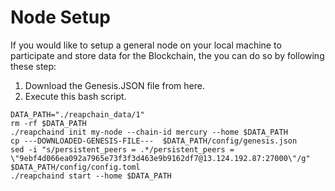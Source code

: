 # Node Setup

If you would like to setup a general node on your local machine to participate and store data for the Blockchain, the you can do so by following these step:

1. Download the Genesis.JSON file from here.
2. Execute this bash script.

```
DATA_PATH="./reapchain_data/1"
rm -rf $DATA_PATH
./reapchaind init my-node --chain-id mercury --home $DATA_PATH
cp ---DOWNLOADED-GENESIS-FILE---  $DATA_PATH/config/genesis.json
sed -i "s/persistent_peers = .*/persistent_peers = \"9ebf4d066ea092a7965e73f3f3d463e9b9162df7@13.124.192.87:27000\"/g" $DATA_PATH/config/config.toml
./reapchaind start --home $DATA_PATH 

```
